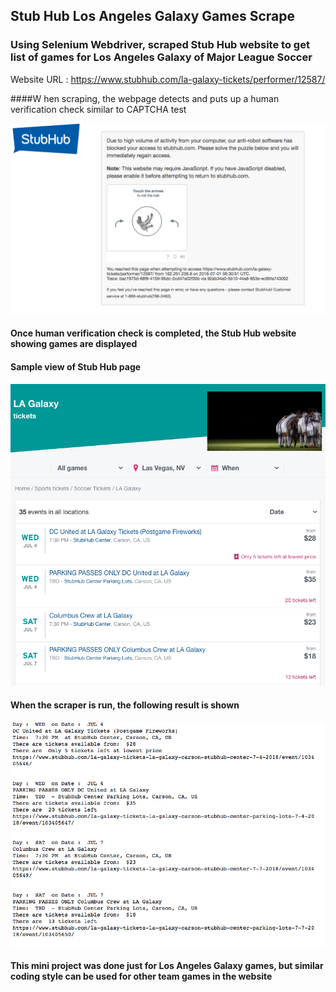 ## Stub Hub Los Angeles Galaxy Games Scrape

### Using Selenium Webdriver, scraped Stub Hub website to get list of games for Los Angeles Galaxy of Major League Soccer

Website URL : https://www.stubhub.com/la-galaxy-tickets/performer/12587/

####W hen scraping, the webpage detects and puts up a human verification check similar to CAPTCHA test

<img src='images/Human_Check.png'>

#### Once human verification check is completed, the Stub Hub website showing games are displayed

#### Sample view of Stub Hub page

<img src='images/Sample_Games_Site.png'>

#### When the scraper is run, the following result is shown

<img src='images/Sample_Games_Output.png'>


#### This mini project was done just for Los Angeles Galaxy games, but similar coding style can be used for other team games in the website
